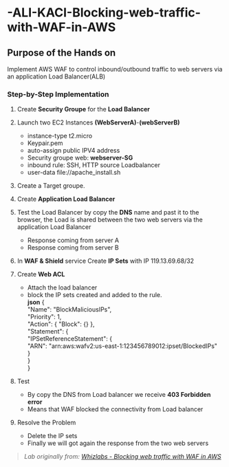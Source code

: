 # -ALI-KACI-Blocking-web-traffic-with-WAF-in-AWS
## Purpose of the Hands on
Implement AWS WAF to control inbound/outbound traffic to web servers via an application Load Balancer(ALB)

### Step-by-Step Implementation

1. Create <b>Security Groupe</b> for the <b>Load Balancer</b>
2. Launch two EC2 Instances <b>(WebServerA)</b>-<b>(webServerB)</b>
   - instance-type t2.micro
   - Keypair.pem
   - auto-assign public IPV4 address
   - Security groupe web: <b>webserver-SG</b>
   - inbound rule: SSH, HTTP source Loadbalancer
   - user-data file://apache_install.sh
4. Create a Target groupe.
5. Create <b>Application Load Balancer</b>
6. Test the Load Balancer by copy the <b>DNS</b> name and past it to the browser, the Load is shared between the two web servers via the application Load Balancer
   - Response coming from server A
   - Response coming from server B
7. In <b>WAF & Shield</b> service Create <b>IP Sets</b> with IP 119.13.69.68/32
8. Create <b>Web ACL</b>
   - Attach the load balancer
   - block the IP sets created and added to the rule.\
     <b>json</b>
{\
  "Name": "BlockMaliciousIPs",\
  "Priority": 1,\
  "Action": { "Block": {} },\
  "Statement": { \
    "IPSetReferenceStatement": { \
      "ARN": "arn:aws:wafv2:us-east-1:123456789012:ipset/BlockedIPs" \
    }\
  }\
}

9. Test
    - By copy the DNS from Load balancer we receive <b>403 Forbidden error</b>
    - Means that WAF blocked the connectivity from Load balancer
10. Resolve the Problem
    - Delete the IP sets
    - Finally we will got again the response from the two web servers

 
    

> *Lab originally from: [Whizlabs - Blocking web traffic with WAF in AWS](https://www.whizlabs.com/labs/blocking-web-traffic-with-waf-in-aws/)*



